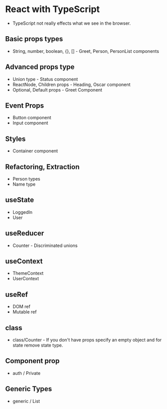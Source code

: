 # React with TypeScript

-   TypeScript not really effects what we see in the browser.

## Basic props types

-   String, number, boolean, {}, [] - Greet, Person, PersonList components

## Advanced props type

-   Union type - Status component
-   ReactNode, Children props - Heading, Oscar component
-   Optional, Default props - Greet Component

## Event Props

-   Button component
-   Input component

## Styles

-   Container component

## Refactoring, Extraction

-   Person types
-   Name type

## useState

-   LoggedIn
-   User

## useReducer

-   Counter - Discriminated unions

## useContext

-   ThemeContext
-   UserContext

## useRef

-   DOM ref
-   Mutable ref

## class

-   class/Counter - If you don't have props specify an empty object and for state remove state type.

## Component prop

-   auth / Private

## Generic Types

-   generic / List
